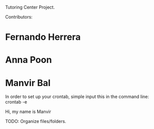 Tutoring Center Project.

Contributors:

# Fernando Herrera
# Anna Poon
# Manvir Bal

In order to set up your crontab, simple input this in the command line:
crontab -e

Hi, my name is Manvir

TODO: Organize files/folders.
